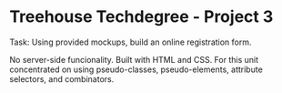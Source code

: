 # Treehouse Techdegree - Project 3

Task:  Using provided mockups, build an online registration form.

No server-side funcionality.  Built with HTML and CSS.  For this unit concentrated on using pseudo-classes, pseudo-elements, attribute selectors, and combinators.